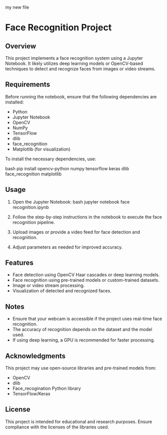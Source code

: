 my new file
# Face Recognition Project

## Overview

This project implements a face recognition system using a Jupyter Notebook. It likely utilizes deep learning models or OpenCV-based techniques to detect and recognize faces from images or video streams.

## Requirements

Before running the notebook, ensure that the following dependencies are installed:

- Python 
- Jupyter Notebook
- OpenCV 
- NumPy
- TensorFlow
- dlib 
- face\_recognition 
- Matplotlib (for visualization)

To install the necessary dependencies, use:

bash
pip install opencv-python numpy tensorflow keras dlib face_recognition matplotlib


## Usage

1. Open the Jupyter Notebook:
   bash
   jupyter notebook face recognition.ipynb
   
2. Follow the step-by-step instructions in the notebook to execute the face recognition pipeline.
3. Upload images or provide a video feed for face detection and recognition.
4. Adjust parameters as needed for improved accuracy.

## Features

- Face detection using OpenCV Haar cascades or deep learning models.
- Face recognition using pre-trained models or custom-trained datasets.
- Image or video stream processing.
- Visualization of detected and recognized faces.

## Notes

- Ensure that your webcam is accessible if the project uses real-time face recognition.
- The accuracy of recognition depends on the dataset and the model used.
- If using deep learning, a GPU is recommended for faster processing.

## Acknowledgments

This project may use open-source libraries and pre-trained models from:

- OpenCV
- dlib
- Face\_recogination Python library
- TensorFlow/Keras

## License

This project is intended for educational and research purposes. Ensure compliance with the licenses of the libraries used.
